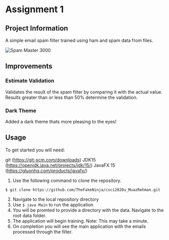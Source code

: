 # Assignment 1

## Project Information

A simple email spam filter trained using ham and spam data from files.

![Spam Master 3000](https://github.com/TheFakeNinja/csci2020u_Assignment1/blob/master/result.png?raw=true)

## Improvements

### Estimate Validation

Validates the result of the spam filter by comparing it with the actual value. Results greater than or less than 50% determine the validation.

### Dark Theme

Added a dark theme thats more pleasing to the eyes!

## Usage

To get started you will need:

git (https://git-scm.com/downloads)
JDK15 (https://openjdk.java.net/projects/jdk/15/)
JavaFX 15 (https://gluonhq.com/products/javafx/)

1. Use the following command to clone the repository.

```console
$ git clone https://github.com/TheFakeNinja/csci2020u_MuazRehman.git
```

2. Navigate to the local repository directory
3. Use `$ java Main` to run the application
4. You will be promted to provide a directory with the data. Navigate to the root data folder.
5. The application will begin training. Note: This may take a minute.
6. On completion you will see the main application with the emails processed through the filter.
